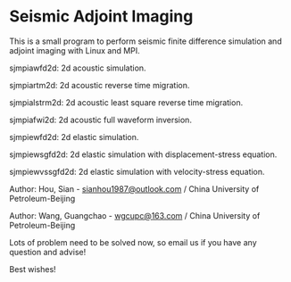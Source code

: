 # Seismic Adjoint Imaging
This is a small program to perform seismic finite difference simulation and adjoint imaging with Linux and MPI.

sjmpiawfd2d: 2d acoustic simulation.

sjmpiartm2d: 2d acoustic reverse time migration.

sjmpialstrm2d: 2d acoustic least square reverse time migration.

sjmpiafwi2d: 2d acoustic full waveform inversion.

sjmpiewfd2d: 2d elastic simulation.

sjmpiewsgfd2d: 2d elastic simulation with displacement-stress equation.

sjmpiewvssgfd2d: 2d elastic simulation with velocity-stress equation.

Author: Hou, Sian - sianhou1987@outlook.com / China University of Petroleum-Beijing

Author: Wang, Guangchao - wgcupc@163.com / China University of Petroleum-Beijing

Lots of problem need to be solved now, so email us if you have any question and advise!

Best wishes!
